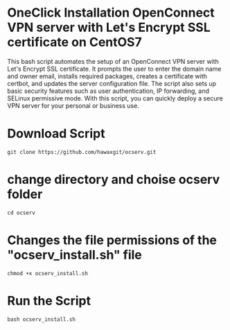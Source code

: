 # OneClick Installation OpenConnect VPN server with Let's Encrypt SSL certificate on CentOS7
This bash script automates the setup of an OpenConnect VPN server with Let's Encrypt SSL certificate.
It prompts the user to enter the domain name and owner email, installs required packages, creates a certificate with certbot, and updates the server configuration file. The script also sets up basic security features such as user authentication, IP forwarding, and SELinux permissive mode. With this script, you can quickly deploy a secure VPN server for your personal or business use.

# Download Script 

```
git clone https://github.com/hawaxgit/ocserv.git
```
# change directory and choise ocserv folder

```
cd ocserv 
```
# Changes the file permissions of the "ocserv_install.sh" file

```
chmod +x ocserv_install.sh
```
# Run the Script

```
bash ocserv_install.sh
```

